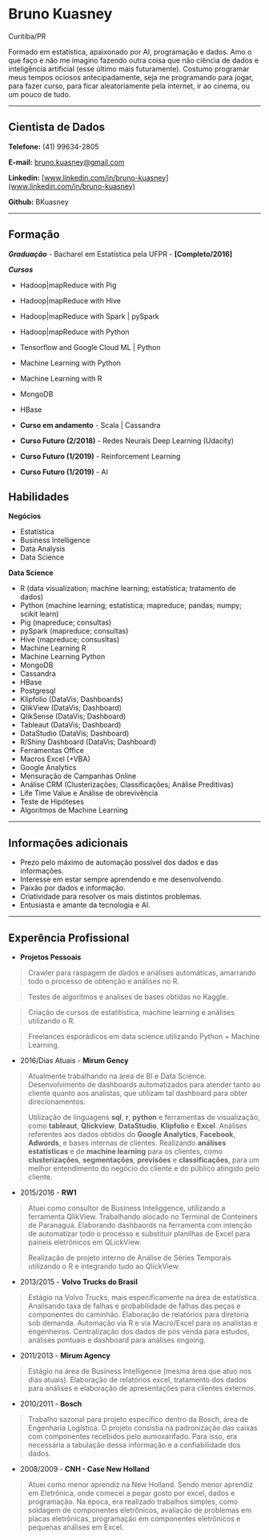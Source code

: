 # Bruno Kuasney
Curitiba/PR

Formado em estatística, apaixonado por AI, programação e dados. Amo o que faço e não me imagino fazendo outra coisa que não ciência de dados e inteligência artificial (esse último mais futuramente). Costumo programar meus tempos ociosos antecipadamente, seja me programando para jogar, para fazer curso, para ficar aleatoriamente pela internet, ir ao cinema, ou um pouco de tudo.

---

## Cientista de Dados

**Telefone:** (41) 99634-2805

**E-mail:** bruno.kuasney@gmail.com

**Linkedin:** [www.linkedin.com/in/bruno-kuasney](www.linkedin.com/in/bruno-kuasney)

**Github:** BKuasney

---

## Formação

***Graduação*** - Bacharel em Estatística pela UFPR - **[Completo/2016]**

***Cursos***
* Hadoop|mapReduce with Pig
* Hadoop|mapReduce with Hive
* Hadoop|mapReduce with Spark | pySpark 
* Hadoop|mapReduce with Python
* Tensorflow and Google Cloud ML | Python
* Machine Learning with Python
* Machine Learning with R
* MongoDB
* HBase

* **Curso em andamento** - Scala | Cassandra

* **Curso Futuro (2/2018)** - Redes Neurais Deep Learning (Udacity)
* **Curso Futuro (1/2019)** - Reinforcement Learning
* **Curso Futuro (1/2019)** - AI 

## Habilidades

**Negócios**
* Estatística
* Business Intelligence
* Data Analysis
* Data Science

**Data Science**
* R (data visualization; machine learning; estatística; tratamento de dados)
* Python (machine learning; estatística; mapreduce; pandas; numpy; scikit learn) 
* Pig (mapreduce; consultas)
* pySpark (mapreduce; consultas)
* Hive (mapreduce; consusltas)
* Machine Learning R
* Machine Learning Python
* MongoDB
* Cassandra
* HBase
* Postgresql
* Klipfolio (DataVis; Dashboards)
* QlikView (DataVis; Dashboard)
* QlikSense (DataVis; Dashboard)
* Tableaut (DataVis; Dashboard)
* DataStudio (DataVis; Dashboard)
* R/Shiny Dashboard (DataVis; Dashboard)
* Ferramentas Office
* Macros Excel (+VBA)
* Google Analytics
* Mensuração de Campanhas Online
* Análise CRM (Clusterizações; Classificações; Análise Preditivas)
* Life Time Value e Análise de obrevivência
* Teste de Hipóteses
* Algoritmos de Machine Learning


---

## Informações adicionais

* Prezo pelo máximo de automação possível dos dados e das informações.
* Interesse em estar sempre aprendendo e me desenvolvendo.
* Paixão por dados e informação.
* Criatividade para resolver os mais distintos problemas.
* Entusiasta e amante da tecnologia e AI.

---

## Experência Profissional

* **Projetos Pessoais**
> Crawler para raspagem de dados e análises automáticas, amarrando todo o processo de obtenção e análises no R.

> Testes de algoritmos e analises de bases obtidas no Kaggle.

> Criação de cursos de estatitística, machine learning e análises utilizando o R.

> Freelances esporádicos em data science utilizando Python + Machine Learning.


* 2016/Dias Atuais - **Mirum Gency**
> Atualmente trabalhando na área de BI e Data Science. Desenvolvimento de dashboards automatizados para atender tanto ao cliente quanto aos analistas, que utilizam tal dashboard para obter direcionamentos. 
>
>Utilização de linguagens **sql**, **r**, **python** e ferramentas de visualização, como **tableaut**, **Qlickview**, **DataStudio**, **Klipfolio** e **Excel**. Análises referentes aos dados obtidos do **Google Analytics**, **Facebook**, **Adwords**, e bases internas de clientes. Realizando **análises estatísticas** e de **machine learning** para os clientes, como **clusterizações**, **segmentações**, **previsões** e **classificações**, para um melhor entendimento do negócio do cliente e do público atingido pelo cliente.

* 2015/2016 - **RW1**
> Atuei como consultor de Business Inteliggence, utilizando a ferramenta QlikView. Trabalhando alocado no Terminal de Conteiners de Paranaguá. Elaborando dashbaords na ferramenta com intenção de automatizar todo o processo e substituir planilhas de Excel para paineis eletrônicos em QLickView.
>
> Realização de projeto interno de Análise de Séries Temporais utilizando o R e integrando tudo ao QlickView.

* 2013/2015 - **Volvo Trucks do Brasil**
> Estágio na Volvo Trucks, mais especificamente na área de estatística. Analisando taxa de falhas e probabilidade de falhas das peças e componentes do caminhão. Elaboração de relatórios para diretoria sob demanda. Automação via R e via Macro/Excel para os analistas e engenheiros. Centralização dos dados de pós venda para estudos, análises pontuais e dashboard para análises ongoing.

* 2011/2013 - **Mirum Agency**
> Estágio na área de Business Intelligence (mesma área que atuo nos dias atuais). Elaboração de relatórios excel, tratamento dos dados para análises e elaboração de apresentações para clientes externos.

* 2010/2011 - **Bosch**
> Trabalho sazonal para projeto específico dentro da Bosch, área de Engenharia Logística. O projeto consistia na padronização das caixas com componentes recebidos pelo aumoxarifado. Para isso, era necessária a tabulação dessa informação e a confiabilidade dos dados.

* 2008/2009 - **CNH - Case New Holland**
> Atuei como menor aprendiz na New Holland. Sendo menor aprendiz em Eletrônica, onde comecei a pegar gosto por excel, dados e programação. Na época, era realizado trabalhos simples, como soldagem de componentes eletrônicos, avaliação de problemas em placas eletrônicas, programação em componentes eletrônicos e pequenas análises em Excel.

